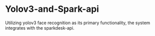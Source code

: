 # Yolov3-and-Spark-api
Utilizing yolov3 face recognition as its primary functionality, the system integrates with the sparkdesk-api.
